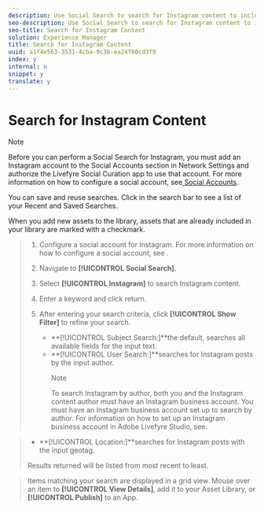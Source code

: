 ```yaml
---
description: Use Social Search to search for Instagram content to include in your Asset Library or publish to Apps.
seo-description: Use Social Search to search for Instagram content to include in your Asset Library or publish to Apps.
seo-title: Search for Instagram Content
solution: Experience Manager
title: Search for Instagram Content
uuid: a1f4e563-3531-4cba-9c3b-ea24f60cd3f9
index: y
internal: n
snippet: y
translate: y
---
```


# Search for Instagram Content


>[!NOTE]
>
>Before you can perform a Social Search for Instagram, you must add an Instagram account to the Social Accounts section in Network Settings and authorize the Livefyre Social Curation app to use that account. For more information on how to configure a social account, see[ Social Accounts](c_social_accounts.md#c_social_accounts).

You can save and reuse searches. Click in the search bar to see a list of your Recent and Saved Searches.

When you add new assets to the library, assets that are already included in your library are marked with a checkmark.

>1. Configure a social account for Instagram. For more information on how to configure a social account, see [](t_configure_social_accout_instagram/t_configure_social_accout_instagram.md#t_configure_social_accout_instagram).
>1. Navigate to **[!UICONTROL  Social Search]**.
>1. Select **[!UICONTROL  Instagram]** to search Instagram content.
>1. Enter a keyword and click return.
>1. After entering your search criteria, click **[!UICONTROL  Show Filter]** to refine your search.
>    
>    * **[!UICONTROL  Subject Search:]**the default, searches all available fields for the input text.
>    * **[!UICONTROL  User Search:]**searches for Instagram posts by the input author.
>      >[!NOTE]
>      >
>      >To search Instagram by author, both you and the Instagram content author must have an Instagram business account. You must have an Instagram business account set up to search by author. For information on how to set up an Instagram business account in Adobe Livefyre Studio, see[](t_configure_social_accout_instagram/c_about_instagram_accounts.md#c_about_instagram_accounts).

>    * **[!UICONTROL  Location:]**searches for Instagram posts with the input geotag.
>    
>Results returned will be listed from most recent to least.

>Items matching your search are displayed in a grid view. Mouse over an item to **[!UICONTROL  View Details]**, add it to your Asset Library, or **[!UICONTROL  Publish]** to an App.

